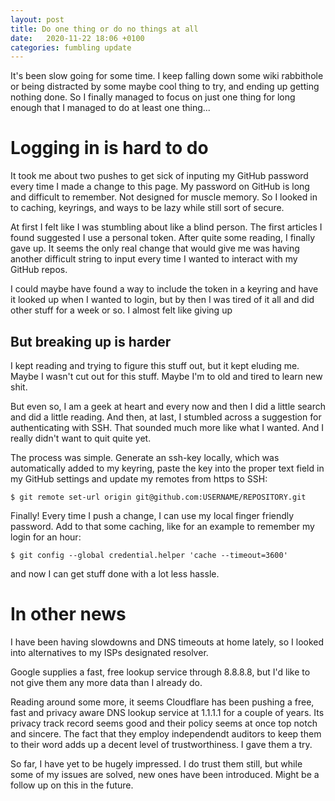 ```yaml
---
layout: post
title: Do one thing or do no things at all
date:   2020-11-22 18:06 +0100
categories: fumbling update 
---
```

It's been slow going for some time. I keep falling down some wiki rabbithole or being distracted by some maybe cool thing to try, and ending up getting nothing done. So I finally managed to focus on just one thing for long enough that I managed to do at least one thing...
# Logging in is hard to do
It took me about two pushes to get sick of inputing my GitHub password every time I made a change to this page. My password on GitHub is long and  difficult to remember. Not designed for muscle memory. So I looked in to caching, keyrings, and ways to be lazy while still sort of secure. 

At first I felt like I was stumbling about like a blind person. The first articles I found suggested I use a personal token. After quite some reading, I finally gave up. It seems the only real change that would give me was having another difficult string to input every time I wanted to interact with my GitHub repos.

I could maybe have found a way to include the token in a keyring and have it looked up when I wanted to login, but by then I was tired of it all and did other stuff for a week or so. I almost felt like giving up

## But breaking up is harder
I kept reading and trying to figure this stuff out, but it kept eluding me. Maybe I wasn't cut out for this stuff. Maybe I'm to old and tired to learn new shit.

But even so, I am a geek at heart and every now and then I did a little search and did a little reading. And then, at last, I stumbled across a suggestion for authenticating with SSH. That sounded much more like what I wanted. And I really didn't want to quit quite yet.

The process was simple. Generate an ssh-key locally, which was automatically added to my keyring, paste the key into the proper text field in my GitHub settings and update my remotes from https to SSH:

    $ git remote set-url origin git@github.com:USERNAME/REPOSITORY.git
    
Finally! Every time I push a change, I can use my local finger friendly password. Add to that some caching, like for an example to remember my login for an hour:

    $ git config --global credential.helper 'cache --timeout=3600'

and now I can get stuff done with a lot less hassle.

# In other news
I have been having slowdowns and DNS timeouts at home lately, so I looked into alternatives to my ISPs designated resolver.

Google supplies a fast, free lookup service through 8.8.8.8, but I'd like to not give them any more data than I already do.

Reading around some more, it seems Cloudflare has been pushing a free, fast and privacy aware DNS lookup service at 1.1.1.1 for a couple of years. Its privacy track record seems good and their policy seems at once top notch and sincere. The fact that they employ independendt auditors to keep them to their word adds up a decent level of trustworthiness. I gave them a try.

So far, I have yet to be hugely impressed. I do trust them still, but while some of my issues are solved, new ones have been introduced. Might be  a follow up on this in the future.


